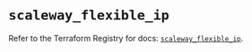 # `scaleway_flexible_ip`

Refer to the Terraform Registry for docs: [`scaleway_flexible_ip`](https://registry.terraform.io/providers/scaleway/scaleway/2.53.0/docs/resources/flexible_ip).
